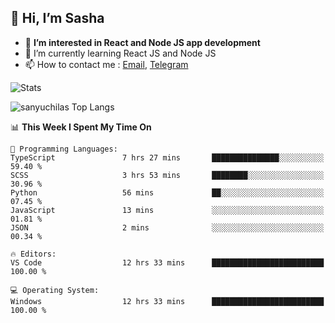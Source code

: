 ## 👋 Hi, I’m Sasha

- 👀 **I’m interested in React and Node JS app development** 
- 🌱 I’m currently learning React JS and Node JS
- 📫 How to contact me : [Email](mailto:sanyuchilas@gmail.com), [Telegram](https://t.me/sanyuchilas)

![Stats](https://github-readme-stats.vercel.app/api?username=sanyuchilas&show_icons=true&theme=react&hide=issues&count_private=true&layout=compact)

![sanyuchilas Top Langs](https://github-readme-stats.vercel.app/api/top-langs/?username=sanyuchilas&theme=react&hide_border=true&include_all_commits=true&count_private=true)

<!--START_SECTION:waka-->
📊 **This Week I Spent My Time On** 

```text
💬 Programming Languages: 
TypeScript               7 hrs 27 mins       ███████████████░░░░░░░░░░   59.40 % 
SCSS                     3 hrs 53 mins       ████████░░░░░░░░░░░░░░░░░   30.96 % 
Python                   56 mins             ██░░░░░░░░░░░░░░░░░░░░░░░   07.45 % 
JavaScript               13 mins             ░░░░░░░░░░░░░░░░░░░░░░░░░   01.81 % 
JSON                     2 mins              ░░░░░░░░░░░░░░░░░░░░░░░░░   00.34 % 

🔥 Editors: 
VS Code                  12 hrs 33 mins      █████████████████████████   100.00 % 

💻 Operating System: 
Windows                  12 hrs 33 mins      █████████████████████████   100.00 % 
```


<!--END_SECTION:waka-->
